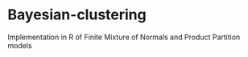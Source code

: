 # Bayesian-clustering
Implementation in R of Finite Mixture of Normals and Product Partition models
